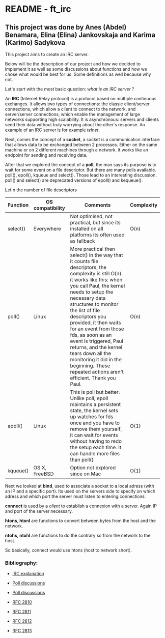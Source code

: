 # README - ft_irc
## This project was done by Anes (Abdel) Benamara, Elina (Elina) Jankovskaja and Karima (Karimo) Sadykova

This project aims to create an IRC server.

Below will be the description of our project and how we decided to implement it as well as some discussions about functions
and how we chose what would be best for us. Some definitions as well because why not.

Let's start with the most basic question: _what is an IRC server ?_

An **IRC** (Internet Relay protocol) is a protocol based on multiple continuous exchanges. It allows two types of connections: the classic client/server connections, which allow a client to connect to the network, and server/server connections, which enable the management of large networks supporting high scalability. It is asynchronous: servers and clients send their data without truly worrying about the other's response. An example of an IRC server is for example _telnet_.

Next, comes the concept of a **socket**, a socket is a communication interface that allows data to be exchanged between 2 processes. Either on the same machine or on 2 different machines through a network. It works like an endpoint for sending and receiving data.

After that we explored the concept of a **poll**, the man says its purpose is to wait for some event on a file descriptor.
But there are many polls available. poll(), epoll(), kqueue and select(). Those lead to an interesting discussion.
poll() and select() are deprecated versions of epoll() and kequeue().

Let n the number of file descriptors

| Function | OS compatibility | Comments | Complexity
| --- | --- | --- | --- |
| select() | Everywhere | Not optimised, not practical, but since its installed on all platforms its often used as fallback | O(n) |
| poll() | Linux | More practical then select() in the way that it counts file descriptors, the complexity is still O(n). it works like this: when you call Paul, the kernel needs to setup the necessary data structures to monitor the list of file descriptors you provided, it then waits for an event from those fds, as soon as an event is triggered, Paul returns, and the kernel tears down all the monitoring it did in the beginning. These repeated actions aren't efficient. Thank you Paul. | O(n) |
epoll() | Linux | This is poll but better. Unlike poll, epoll maintains a persistent state, the kernel sets up watches for fds once and you have to remove them yourself, it can wait for events without having to redo the setup each time. It can handle more files than poll() | O(1)
kqueue() | OS X, FreeBSD | Option not explored since on Mac| O(1) |

Next we looked at **bind**, used to associate a socket to a local adress (with an IP and a specific port). Its used on the servers side to specify on which adress and which port the server must listen to entering connections.

**connect** is used by a _client_ to establish a connexion with a server. Again IP and port of the server necessary.

**htons, htonl** are functions to convert between bytes from the host and the network.

**ntohs, ntohl** are functions to do the contrary so from the network to the host.

So basically, connect would use htons (host to network short).



### Bibliography:

- [IRC explanation](https://mathieu-lemoine.developpez.com/tutoriels/irc/protocole/?page=page-2)

- [Poll discussions](https://stackoverflow.com/questions/26420947/what-are-the-underlying-differences-among-select-epoll-kqueue-and-evport)

- [Poll discussions](https://www.reddit.com/r/C_Programming/comments/1clu2fg/difference_betweel_poll_and_epoll/)

- [RFC 2810](https://datatracker.ietf.org/doc/html/rfc2810)

- [RFC 2811](https://datatracker.ietf.org/doc/html/rfc2811)

- [RFC 2812](https://datatracker.ietf.org/doc/html/rfc2812)

- [RFC 2813](https://datatracker.ietf.org/doc/html/rfc2813)

